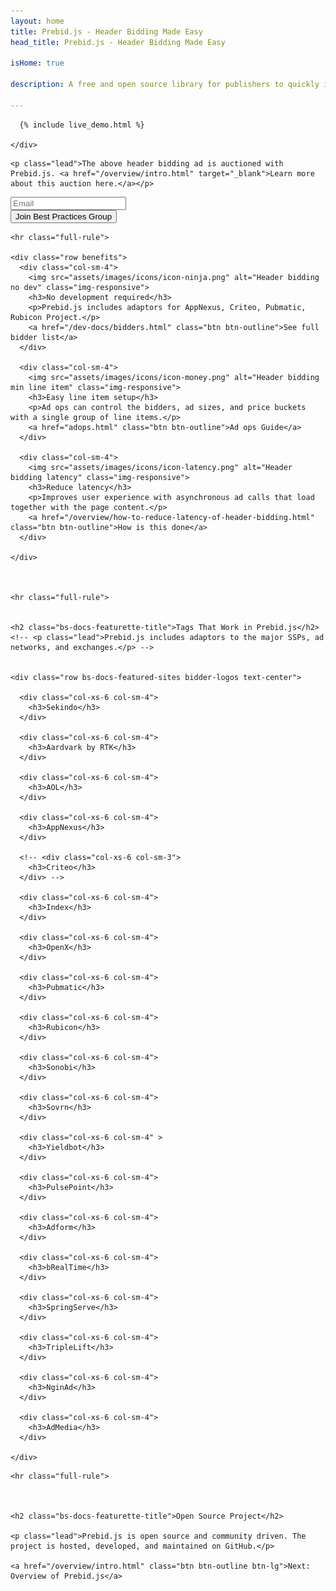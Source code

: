 ```yaml
---
layout: home
title: Prebid.js - Header Bidding Made Easy
head_title: Prebid.js - Header Bidding Made Easy

isHome: true

description: A free and open source library for publishers to quickly implement header bidding. 

---
```





<a name="pb-home-live-demo"></a>

<div class="row">
    <div class="col-sm-10 col-sm-offset-1 text-center">

      {% include live_demo.html %}

    </div>
</div>

<div class="bs-docs-featurette pb-home pb-docs">

    <p class="lead">The above header bidding ad is auctioned with Prebid.js. <a href="/overview/intro.html" target="_blank">Learn more about this auction here.</a></p>

<div class="form-inline">
  <div class="form-group form-group-lg">
    <input type="text" class="form-control" id="email-field" placeholder="Email" required>
  </div>
  <div class="form-group">
    <button class="btn btn-outline btn-lg" id="submit-email" onclick="submitEmail()">Join Best Practices Group</button>
  </div>        
</div>


<!--     <h2 class="bs-docs-featurette-title">Integrate header bidding partners in minutes, not weeks.</h2>
    <p class="lead">Week-long header bidding implemenations are no picnic. We developed Prebid.js with a group of publishers to relieve that frustration.</p> 
-->

    <hr class="full-rule">

    <div class="row benefits">
      <div class="col-sm-4">
        <img src="assets/images/icons/icon-ninja.png" alt="Header bidding no dev" class="img-responsive">
        <h3>No development required</h3>
        <p>Prebid.js includes adaptors for AppNexus, Criteo, Pubmatic, Rubicon Project.</p>
        <a href="/dev-docs/bidders.html" class="btn btn-outline">See full bidder list</a>
      </div>

      <div class="col-sm-4">
        <img src="assets/images/icons/icon-money.png" alt="Header bidding min line item" class="img-responsive">
        <h3>Easy line item setup</h3>
        <p>Ad ops can control the bidders, ad sizes, and price buckets with a single group of line items.</p>
        <a href="adops.html" class="btn btn-outline">Ad ops Guide</a>
      </div>

      <div class="col-sm-4">
        <img src="assets/images/icons/icon-latency.png" alt="Header bidding latency" class="img-responsive">
        <h3>Reduce latency</h3>
        <p>Improves user experience with asynchronous ad calls that load together with the page content.</p>
        <a href="/overview/how-to-reduce-latency-of-header-bidding.html" class="btn btn-outline">How is this done</a>
      </div>

    </div>



    <hr class="full-rule">


    <h2 class="bs-docs-featurette-title">Tags That Work in Prebid.js</h2>
    <!-- <p class="lead">Prebid.js includes adaptors to the major SSPs, ad networks, and exchanges.</p> -->


    <div class="row bs-docs-featured-sites bidder-logos text-center">
    
      <div class="col-xs-6 col-sm-4">
        <h3>Sekindo</h3>
      </div>
	  
      <div class="col-xs-6 col-sm-4">
        <h3>Aardvark by RTK</h3>
      </div>
      
      <div class="col-xs-6 col-sm-4">
        <h3>AOL</h3>
      </div>
    
      <div class="col-xs-6 col-sm-4">
        <h3>AppNexus</h3>
      </div>
    
      <!-- <div class="col-xs-6 col-sm-3">
        <h3>Criteo</h3>
      </div> -->
    
      <div class="col-xs-6 col-sm-4">
        <h3>Index</h3>
      </div>

      <div class="col-xs-6 col-sm-4">
        <h3>OpenX</h3>
      </div>

      <div class="col-xs-6 col-sm-4">
        <h3>Pubmatic</h3>
      </div>

      <div class="col-xs-6 col-sm-4">
        <h3>Rubicon</h3>
      </div>

      <div class="col-xs-6 col-sm-4">
        <h3>Sonobi</h3>
      </div>

      <div class="col-xs-6 col-sm-4">
        <h3>Sovrn</h3>
      </div>

      <div class="col-xs-6 col-sm-4" >
        <h3>Yieldbot</h3>
      </div>

      <div class="col-xs-6 col-sm-4">
        <h3>PulsePoint</h3>
      </div>

      <div class="col-xs-6 col-sm-4">
        <h3>Adform</h3>
      </div>

      <div class="col-xs-6 col-sm-4">
        <h3>bRealTime</h3>
      </div>

      <div class="col-xs-6 col-sm-4">
        <h3>SpringServe</h3>
      </div>

      <div class="col-xs-6 col-sm-4">
        <h3>TripleLift</h3>
      </div>

      <div class="col-xs-6 col-sm-4">
        <h3>NginAd</h3>
      </div>

      <div class="col-xs-6 col-sm-4">
        <h3>AdMedia</h3>
      </div>
    
    </div>
<!-- 
    <hr class="full-rule">

    <h2 class="bs-docs-featurette-title">Partners Center</h2>
    <p class="lead">A free an open marketplace for publishers and bidders supporting Prebid.org to connect.</p>

    <div class="row bs-docs-featured-sites partner-logos">
    
      <div class="col-xs-6 col-sm-2">
        <div class="logo-block">
          <img src="assets/images/logos/monetizemore-logo.jpg" alt="MonetizeMore Header Bidding" class="img-responsive">
        </div>
        <a href="mailto:kean@monetizemore.com" class="btn btn-outline">Contact Publisher</a>
      </div>

      <div class="col-xs-6 col-sm-2">
        <div class="logo-block">
          <img src="assets/images/logos/sonobi-logo.png" alt="Sonobi Header Bidding" class="img-responsive">
        </div>
        <a href="mailto:rnovak@sonobi.com" class="btn btn-outline">Contact Bidder</a>
      </div>
    
      <div class="col-xs-6 col-sm-2">
        <div class="logo-block">
          <img src="assets/images/logos/studybreakmedia-logo.png" alt="StudyBreakMedia Header Bidding" class="img-responsive">
        </div>
        <a href="mailto:emry@studybreakmedia.com" class="btn btn-outline">Contact Publisher</a>
      </div>


      <div class="col-xs-6 col-sm-2">
        <div class="logo-block">
          <img src="assets/images/logos/appnexus-logo.png" alt="AppNexus Header Bidding" class="img-responsive">
        </div>
        <a href="mailto:mmcneeley@appnexus.com" class="btn btn-outline">Contact Bidder</a>
      </div>
    

      <div class="col-xs-6 col-sm-2">
        <div class="logo-block">
          <img src="assets/images/logos/brealtime-logo.png" alt="bRealTime Header Bidding" class="img-responsive">
        </div>
        <a href="mailto:rnovak@sonobi.com" class="btn btn-outline">Contact Bidder</a>
      </div>
    
      <div class="col-xs-6 col-sm-2">
        <div class="logo-block">
          <div>Add Your Company!</div>
        </div>
        <a href="/addme.html#contact-companies" class="btn btn-outline">Enter Here</a>
      </div>

    
    </div>
 -->
 
    <hr class="full-rule">



    <h2 class="bs-docs-featurette-title">Open Source Project</h2>
    
    <p class="lead">Prebid.js is open source and community driven. The project is hosted, developed, and maintained on GitHub.</p>

    <a href="/overview/intro.html" class="btn btn-outline btn-lg">Next: Overview of Prebid.js</a>

</div>
